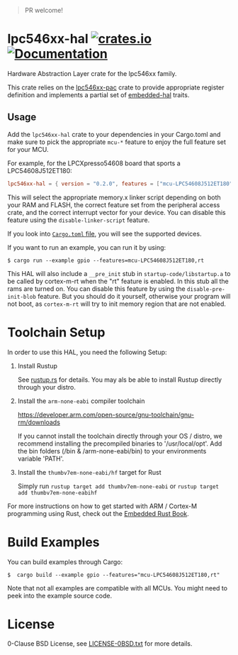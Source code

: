 > PR welcome! 

# lpc546xx-hal [![crates.io](https://img.shields.io/crates/v/lpc546xx-hal.svg)](https://crates.io/crates/lpc546xx-hal) [![Documentation](https://docs.rs/lpc546xx-hal/badge.svg)](https://docs.rs/lpc546xx-hal) 

Hardware Abstraction Layer crate for the lpc546xx family.

This crate relies on the [lpc546xx-pac] crate to provide appropriate register definition and implements a partial set of [embedded-hal] traits.  

[lpc546xx-pac]: https://crates.io/crates/lpc546xx-pac
[embedded-hal]: https://github.com/rust-embedded/embedded-hal

## Usage

Add the `lpc546xx-hal` crate to your dependencies in your Cargo.toml and make sure to pick the appropriate `mcu-*` feature to enjoy the full feature set for your MCU.

For example, for the LPCXpresso54608 board that sports a LPC54608J512ET180: 

```toml
lpc546xx-hal = { version = "0.2.0", features = ["mcu-LPC54608J512ET180", "rt"] }
```

This will select the appropriate memory.x linker script depending on both your RAM and FLASH, the correct feature set from the peripheral access crate, and the correct interrupt vector for your device. You can disable this feature using the `disable-linker-script` feature.

If you look into [`Cargo.toml` file](https://github.com/lpc-rs/lpc546xx-hal/blob/master/Cargo.toml), you will see the supported devices. 

If you want to run an example, you can run it by using:

```console
$ cargo run --example gpio --features=mcu-LPC54608J512ET180,rt  
```

This HAL will also include a `__pre_init` stub in `startup-code/libstartup.a` to be called by cortex-m-rt when the "rt" feature is enabled. In this stub all the rams are turned on. You can disable this feature by using the `disable-pre-init-blob` feature. But you should do it yourself, otherwise your program will not boot, as `cortex-m-rt` will try to init memory region that are not enabled.


# Toolchain Setup

In order to use this HAL, you need the following Setup:

1. Install Rustup

    See [rustup.rs](https://rustup.rs/) for details. You may als be able to
    install Rustup directly through your distro.

2. Install the `arm-none-eabi` compiler toolchain

	https://developer.arm.com/open-source/gnu-toolchain/gnu-rm/downloads

    If you cannot install the toolchain directly through your OS / distro, we
    recommend installing the precompiled binaries to '/usr/local/opt'.  Add the
    bin folders (/bin & /arm-none-eabi/bin) to your environments variable 'PATH'.

3. Install the `thumbv7em-none-eabi/hf` target for Rust

    Simply run `rustup target add thumbv7em-none-eabi` 
    or `rustup target add thumbv7em-none-eabihf`
    
For more instructions on how to get started with ARM / Cortex-M programming
using Rust, check out the [Embedded Rust
Book](https://rust-embedded.github.io/book/).

# Build Examples

You can build examples through Cargo:

    $  cargo build --example gpio --features="mcu-LPC54608J512ET180,rt"  

Note that not all examples are compatible with all MCUs. You might need to peek
into the example source code.


# License

0-Clause BSD License, see [LICENSE-0BSD.txt](LICENSE-0BSD.txt) for more details.
